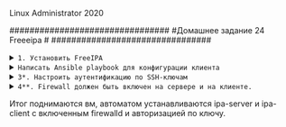 Linux Administrator 2020

################################
#Домашнее задание 24 Freeeipa  #
################################
         
         

<details>
<summary><code>1. Установить FreeIPA </code></summary>

Примчение:

Предварительно поправил "hostname" машины на 

```
freeipa.otus.lan

```
А так же занес соответсвующие записи в /etc/hosts

```
192.168.100.160 freeipa.otus.lan freeipa

```

Тут за нас все сделает ansible, собстно отрывок таска, а так достаточно установить два пакета
<code>ipa-server и ipa-server-dns</code>
Когда таск будет выполнятся на моменте <code> Install ipa server </code> -  это будет достаточно долго, просьба запастись терпением

```
 - name: install freeipa
    yum:
     name:
      - net-tools
      - vim
      - wget
      - mc
      - ipa-server
      - bind
      - bind-dyndb-ldap
      - ipa-server-dns

```
Настройку тоже за нас делает Ansible, но можно и в ручную в интеративном режиме <code>ipa-server-install</code>



После установки проверяем статус фриипы


```
[vagrant@freeipa ~]$ sudo -i
[root@freeipa ~]# ipactl status
Directory Service: RUNNING
krb5kdc Service: RUNNING
kadmin Service: RUNNING
httpd Service: RUNNING
ipa-custodia Service: RUNNING
ntpd Service: RUNNING
pki-tomcatd Service: RUNNING
ipa-otpd Service: RUNNING
ipa: INFO: The ipactl command was successful
[root@freeipa ~]# 


```


```

[root@freeipa ~]# netstat -ntlpa
Active Internet connections (servers and established)
Proto Recv-Q Send-Q Local Address           Foreign Address         State       PID/Program name    
tcp        0      0 0.0.0.0:749             0.0.0.0:*               LISTEN      8707/kadmind        
tcp        0      0 0.0.0.0:111             0.0.0.0:*               LISTEN      341/rpcbind         
tcp        0      0 0.0.0.0:464             0.0.0.0:*               LISTEN      8707/kadmind        
tcp        0      0 0.0.0.0:22              0.0.0.0:*               LISTEN      12108/sshd          
tcp        0      0 0.0.0.0:88              0.0.0.0:*               LISTEN      12001/krb5kdc       
tcp        0      0 127.0.0.1:25            0.0.0.0:*               LISTEN      967/master          
tcp        0      0 192.168.100.160:58028   192.168.100.160:389     ESTABLISHED 12074/sssd_be       
tcp        0      0 10.0.2.15:22            10.0.2.2:41658          ESTABLISHED 6207/sshd: vagrant  
tcp        0      0 10.0.2.15:22            10.0.2.2:42678          ESTABLISHED 13458/sshd: vagrant 
tcp6       0      0 :::389                  :::*                    LISTEN      11960/ns-slapd      
tcp6       0      0 ::1:8005                :::*                    LISTEN      11295/java          
tcp6       0      0 ::1:8009                :::*                    LISTEN      11295/java          
tcp6       0      0 :::749                  :::*                    LISTEN      8707/kadmind        
tcp6       0      0 :::111                  :::*                    LISTEN      341/rpcbind         
tcp6       0      0 :::80                   :::*                    LISTEN      11615/httpd         
tcp6       0      0 :::8080                 :::*                    LISTEN      11295/java          
tcp6       0      0 :::464                  :::*                    LISTEN      8707/kadmind        
tcp6       0      0 :::22                   :::*                    LISTEN      12108/sshd          
tcp6       0      0 :::88                   :::*                    LISTEN      12001/krb5kdc       
tcp6       0      0 ::1:25                  :::*                    LISTEN      967/master          
tcp6       0      0 :::443                  :::*                    LISTEN      11615/httpd         
tcp6       0      0 :::8443                 :::*                    LISTEN      11295/java          
tcp6       0      0 :::636                  :::*                    LISTEN      11960/ns-slapd      
tcp6       0      0 192.168.100.160:636     192.168.100.160:59108   ESTABLISHED 11960/ns-slapd      
tcp6       0      0 192.168.100.160:59106   192.168.100.160:636     ESTABLISHED 11295/java          
tcp6       0      0 192.168.100.160:389     192.168.100.160:58028   ESTABLISHED 11960/ns-slapd      
tcp6       0      0 192.168.100.160:636     192.168.100.160:59106   ESTABLISHED 11960/ns-slapd      
tcp6       0      0 192.168.100.160:59160   192.168.100.160:636     ESTABLISHED 11295/java          
tcp6       0      0 192.168.100.160:59108   192.168.100.160:636     ESTABLISHED 11295/java          
tcp6       0      0 192.168.100.160:59114   192.168.100.160:636     ESTABLISHED 11295/java          
tcp6       0      0 192.168.100.160:636     192.168.100.160:59160   ESTABLISHED 11960/ns-slapd      
tcp6       0      0 192.168.100.160:636     192.168.100.160:59114   ESTABLISHED 11960/ns-slapd      
[root@freeipa ~]# exit

```

</details>



<details>

<summary><code>Написать Ansible playbook для конфигурации клиента</code></summary>

Здесь так же основную конфигурацию выполняет Ansible

```
- name: set hostname
    hostname:
      name: client.otus.lan  // тут меняем наше имя с client на client.otus.lan



  - name: Add multiple repositories
    yum_repository:
      name: epel
      description: EPEL YUM repo
      file: external_repos
      baseurl: https://download.fedoraproject.org/pub/epel/$releasever/$basearch/
      gpgcheck: no                                                                  // тут добавляем репу epel


  - name: install epel-release
    yum:
     name:
      - epel-release                         // устанавливаем репу
     state: latest
    tags: install-packages




  - name: Disable SELinux        // отключаем selinux ( в задании не сказано, что бы он был обязательно включен )))
    selinux:
      state: disabled


  - name: start firewalld       // стартуем firewalld и доб. в автозагрузку
    systemd:
      name: firewalld
      state: started
      enabled: yes



  - name: open freeipa-ldap  // прописываем правла для фриипы
    firewalld:
      service: freeipa-ldap
      permanent: yes
      state: enabled


  - name: open freeipa-ldaps
    firewalld:
      service: freeipa-ldaps
      permanent: yes
      state: enabled


  - name: firewalld reload    // reload
    raw: firewall-cmd --reload
    ignore_errors: yes




  - name: install freeipa-client   //установка необходимых пакетов
    yum:
     name:
      - net-tools
      - zip
      - unzip
      - wget
      - mc
      - vim
      - realmd
      - iperf3
      - ipa-client


  - name: join domain otus.lan     // добавляем клиента во фриипу ( можно было просто ipa-client-install) но я попробовал автоматизировать.
    raw: ipa-client-install -d \
        --domain=otus.lan \
        --server=freeipa.otus.lan \
        --realm=OTUS.LAN \
        --principal=admin \
        --password=qwepoi123 \
        --enable-dns-updates -U




  - name: Copy ssh key   // Копируем заготовленные ssh ключи с /files на систему для авторизации по кдючу
    copy:
      src: files/{{ item }}
      dest: /root/.ssh/{{ item }}
      owner: root
      group: root
      mode: '0755'
    loop:
      - id_rsa
      - id_rsa.pub


```

Проверяем нашего клиента

```
[root@client ~]# realm list
otus.lan
  type: kerberos
  realm-name: OTUS.LAN
  domain-name: example.lan
  configured: kerberos-member
  server-software: ipa
  client-software: sssd
  required-package: ipa-client
  required-package: oddjob
  required-package: oddjob-mkhomedir
  required-package: sssd
  login-formats: %U
  login-policy: allow-realm-logins
[root@client ~]# 

```

Проверяем "ESTABLISHED" между клиентом (192.168.100.160) и сервером (192.168.100.161)

```


[root@client ~]# netstat -ntlpa
Active Internet connections (servers and established)
Proto Recv-Q Send-Q Local Address           Foreign Address         State       PID/Program name    
tcp        0      0 0.0.0.0:111             0.0.0.0:*               LISTEN      376/rpcbind         
tcp        0      0 0.0.0.0:22              0.0.0.0:*               LISTEN      819/sshd            
tcp        0      0 10.0.2.15:22            10.0.2.2:35168          ESTABLISHED 3400/sshd: vagrant  
tcp        0      0 192.168.100.161:39980   192.168.100.160:389     ESTABLISHED 402/sssd_be         
tcp6       0      0 ::1:25                  :::*                    LISTEN      1171/master         
tcp6       0      0 :::111                  :::*                    LISTEN      376/rpcbind         
tcp6       0      0 :::22                   :::*                    LISTEN      819/sshd            
[root@client ~]# 

```






</details>



<details>
<summary><code>3*. Настроить аутентификацию по SSH-ключам</code></summary>

Для начала создадим пользователя "rkostyuk", сделаем с помощью ансибла

```

  - name: Create ipa user
    ipa_user:
      name: "{{ user_login_name }}"
      givenname: "{{ user_first_name }}"
      sn: "{{ user_surname }}"
      displayname: "{{ user_displayname }}"
      password: "{{ user_password }}"
      krbpasswordexpiration: '20201231235959'
      sshpubkey: "{{ user_sshpubkey }}"
      loginshell: "{{ user_shell }}"
      ipa_user: admin
      ipa_pass: qwepoi123
      ipa_host: freeipa.otus.lan
      state: present
    tags: test

```
там где sshpubkey  я указал содержимое ключ "id_rsa.pub" 


```
[root@freeipa ~]# ipa user-find adm
---------------
2 users matched
---------------
  User login: rkostyuk
  First name: Ruslan
  Last name: Kostyuk
  Home directory: /home/adm
  Login shell: /bin/sh
  Principal name: adm@OTUS.LAN
  Principal alias: adm@OTUS.LAN
  Email address: adm@otus.lan
  UID: 389800001
  GID: 389800001
  SSH public key fingerprint: SHA256:nQcOhgWjke2RsN/hByut8zJe6AyU7JMTM91S9HFNRRI root@client (ssh-rsa)
  Account disabled: False

  User login: admin
  Last name: Administrator
  Home directory: /home/admin
  Login shell: /bin/bash
  Principal alias: admin@OTUS.LAN
  UID: 389800000
  GID: 389800000
  Account disabled: False
----------------------------
Number of entries returned 2
----------------------------

```



Проверяем роботоспособность ssh keys, попробуем приконектиться с клиента на сервер.

```
[root@client ~]# ssh rkostyuk@192.168.100.160
Could not chdir to home directory /home/rkostyuk: No such file or directory
-sh-4.2$ 

```
</details>




<details>
<summary><code>4**. Firewall должен быть включен на сервере и на клиенте.</code></summary>

Исходя из документации <code>https://www.freeipa.org/page/Quick_Start_Guide</code> Цитата:  должны быть открыты следющие порты
Первое правило открывает Kerberos, HTTP, HTTPS, DNS, NTP и LDAP, а второе правило - то же самое, что и LDAPS вместо LDAP (вам из коробки нужен LDAP).

Во всяком случае, с этими параметрами я смог подцепить клиента к серверу

```
# firewall-cmd --add-service=freeipa-ldap --add-service=freeipa-ldaps
# firewall-cmd --add-service=freeipa-ldap --add-service=freeipa-ldaps --permanent

```

firewall включен как на сервере, так и на клиенте, адаптирован под "ansible: task сервера:


```

- name: open freeipa-ldap
    firewalld:
      service: freeipa-ldap
      permanent: yes
      state: enabled


  - name: open freeipa-ldaps
    firewalld:
      service: freeipa-ldaps
      permanent: yes
      state: enabled



  - name: "firewalld reload"
    shell: "firewall-cmd --reload"
    ignore_errors: yes



```

```
[vagrant@freeipa ~]$ sudo -i
[root@freeipa ~]# firewall-cmd --list-all
public (active)
  target: default
  icmp-block-inversion: no
  interfaces: eth0 eth1
  sources: 
  services: dhcpv6-client freeipa-ldap freeipa-ldaps ssh
  ports: 
  protocols: 
  masquerade: no
  forward-ports: 
  source-ports: 
  icmp-blocks: 
  rich rules: 
	
[root@freeipa ~]# 

```

</details>


Итог поднимаются вм, автоматом устанавливаются ipa-server и ipa-client с включенным firewalld и авторизацией по ключу.